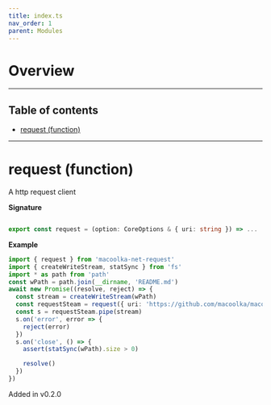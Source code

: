 ```yaml
---
title: index.ts
nav_order: 1
parent: Modules
---
```


# Overview

---

<h2 class="text-delta">Table of contents</h2>

- [request (function)](#request-function)

---

# request (function)

A http request client

**Signature**

```ts

export const request = (option: CoreOptions & { uri: string }) => ...

```

**Example**

```ts
import { request } from 'macoolka-net-request'
import { createWriteStream, statSync } from 'fs'
import * as path from 'path'
const wPath = path.join(__dirname, 'README.md')
await new Promise((resolve, reject) => {
  const stream = createWriteStream(wPath)
  const requestSteam = request({ uri: 'https://github.com/macoolka/macoolka-app/blob/master/README.md' })
  const s = requestSteam.pipe(stream)
  s.on('error', error => {
    reject(error)
  })
  s.on('close', () => {
    assert(statSync(wPath).size > 0)

    resolve()
  })
})
```

Added in v0.2.0
